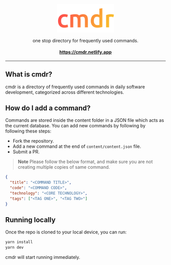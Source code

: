 <p align="center">
<img src="https://github.com/ArunGovil/cmdr/blob/main/public/img/icon.png" width=180 alt="cmdr"/>
</p>
<p align="center">
one stop directory for frequently used commands.
</p>
<h4 align="center"> 
<a href="https://cmdr.netlify.app/">https://cmdr.netlify.app</a>
 </h4>

---

## What is cmdr?

cmdr is a directory of frequently used commands in daily software development, categorized across different technologies.

## How do I add a command?

Commands are stored inside the content folder in a JSON file which acts as the current database. You can add new commands by following by following these steps:

- Fork the repository.
- Add a new command at the end of `content/content.json` file.
- Submit a PR.

> **Note** Please follow the below format, and make sure you are not creating multiple copies of same command.

```json
{
  "title": "<COMMAND TITLE>",
  "code": "<COMMAND CODE>",
  "technology": "<CORE TECHNOLOGY>",
  "tags": ["<TAG ONE>", "<TAG TWO>"]
}
```

## Running locally

Once the repo is cloned to your local device, you can run:

```sh
yarn install
yarn dev

```

cmdr will start running immediately.
